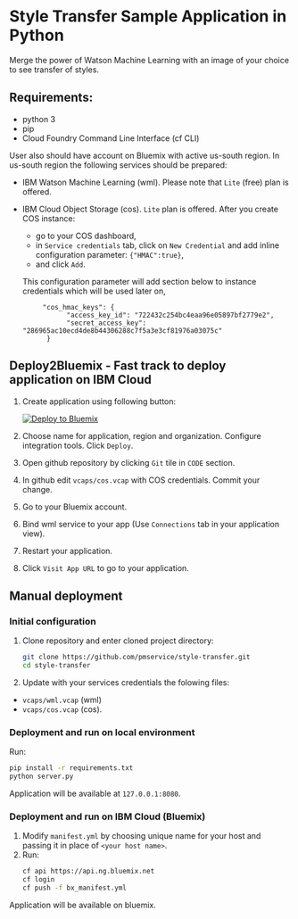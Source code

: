 # Style Transfer Sample Application in Python

Merge the power of Watson Machine Learning with an image of your choice to see transfer of styles.

## Requirements:
- python 3
- pip
- Cloud Foundry Command Line Interface (cf CLI)

User also should have account on Bluemix with active us-south region. In us-south region the following services should be prepared:
- IBM Watson Machine Learning (wml). Please note that `Lite` (free) plan is offered.
- IBM Cloud Object Storage (cos). `Lite` plan is offered. After you create COS instance:
   - go to your COS dashboard,
   - in `Service credentials` tab, click on `New Credential` and add inline configuration parameter: `{"HMAC":true}`,
   - and click `Add`.

   This configuration parameter will add section below to instance credentials which will be used later on,
   ``` 
        "cos_hmac_keys": {
              "access_key_id": "722432c254bc4eaa96e05897bf2779e2",
              "secret_access_key": "286965ac10ecd4de8b44306288c7f5a3e3cf81976a03075c"
         }
   ```
   
## Deploy2Bluemix - Fast track to deploy application on IBM Cloud

1. Create application using following button:

   [![Deploy to Bluemix](https://bluemix.net/deploy/button.png)](https://bluemix.net/deploy?repository=https://github.com/pmservice/style-transfer&appName=style-transfer&branch=master)
2. Choose name for application, region and organization. Configure integration tools. Click `Deploy`.
3. Open github repository by clicking `Git` tile in `CODE` section.
4. In github edit `vcaps/cos.vcap` with COS credentials. Commit your change.
5. Go to your Bluemix account.
6. Bind wml service to your app (Use `Connections` tab in your application view).
7. Restart your application.
6. Click `Visit App URL` to go to your application.

## Manual deployment 

### Initial configuration

1. Clone repository and enter cloned project directory:
   ```bash
   git clone https://github.com/pmservice/style-transfer.git
   cd style-transfer
   ```
2. Update with your services credentials the folowing files: 
 - `vcaps/wml.vcap` (wml)
 - `vcaps/cos.vcap` (cos).

### Deployment and run on local environment

Run:
```bash
pip install -r requirements.txt
python server.py
```

Application will be available at `127.0.0.1:8080`.


### Deployment and run on IBM Cloud (Bluemix)

1. Modify `manifest.yml` by choosing unique name for your host and passing it in place of `<your host name>`.
2. Run:
   ```bash
   cf api https://api.ng.bluemix.net
   cf login
   cf push -f bx_manifest.yml
   ```
   
Application will be available on bluemix.
